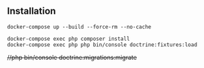 
Installation
------------
```shell
docker-compose up --build --force-rm --no-cache
```

```shell
docker-compose exec php composer install
docker-compose exec php php bin/console doctrine:fixtures:load
```

~~//php bin/console doctrine:migrations:migrate~~


